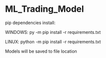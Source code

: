# ML_Trading_Model

pip dependencies install: 

WINDOWS: py -m pip install -r requirements.txt 

LINUX: python -m pip install -r requirements.txt 

Models will be saved to file location
